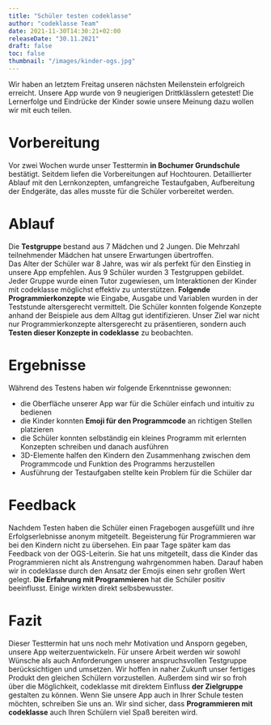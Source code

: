```yaml
---
title: "Schüler testen codeklasse"
author: "codeklasse Team"
date: 2021-11-30T14:30:21+02:00
releaseDate: "30.11.2021"
draft: false
toc: false
thumbnail: "/images/kinder-ogs.jpg"
---
```


Wir haben an letztem Freitag unseren nächsten Meilenstein erfolgreich erreicht.
Unsere App wurde von 9 neugierigen Drittklässlern getestet!
Die Lernerfolge und Eindrücke der Kinder sowie unsere Meinung dazu wollen wir mit euch teilen. 
<!--more-->

# Vorbereitung

Vor zwei Wochen wurde unser Testtermin **in Bochumer Grundschule** bestätigt. 
Seitdem liefen die Vorbereitungen auf Hochtouren. 
Detaillierter Ablauf mit den Lernkonzepten, umfangreiche Testaufgaben, Aufbereitung der Endgeräte, das alles musste für die Schüler vorbereitet werden.  

# Ablauf

Die **Testgruppe** bestand aus 7 Mädchen und 2 Jungen.
Die Mehrzahl teilnehmender Mädchen hat unsere Erwartungen übertroffen.  
Das Alter der Schüler war 8 Jahre, was wir als perfekt für den Einstieg in unsere App empfehlen. 
Aus 9 Schüler wurden 3 Testgruppen gebildet.
Jeder Gruppe wurde einen Tutor zugewiesen, um Interaktionen der Kinder mit codeklasse möglichst effektiv zu unterstützen. 
**Folgende Programmierkonzepte** wie Eingabe, Ausgabe und Variablen wurden in der Teststunde altersgerecht vermittelt. 
Die Schüler konnten folgende Konzepte anhand der Beispiele aus dem Alltag gut identifizieren. 
Unser Ziel war nicht nur Programmierkonzepte altersgerecht zu präsentieren, sondern auch **Testen dieser Konzepte in codeklasse** zu beobachten. 

# Ergebnisse

Während des Testens haben wir folgende Erkenntnisse gewonnen:
* die Oberfläche unserer App war für die Schüler einfach und intuitiv zu bedienen
* die Kinder konnten **Emoji für den Programmcode** an richtigen Stellen platzieren 
* die Schüler konnten selbständig ein kleines Programm mit erlernten Konzepten schreiben und danach ausführen 
* 3D-Elemente halfen den Kindern den Zusammenhang zwischen dem Programmcode und Funktion des Programms herzustellen 
* Ausführung der Testaufgaben stellte kein Problem für die Schüler dar

# Feedback

Nachdem Testen haben die Schüler einen Fragebogen ausgefüllt und ihre Erfolgserlebnisse anonym mitgeteilt. 
Begeisterung für Programmieren war bei den Kindern nicht zu übersehen. 
Ein paar Tage später kam das Feedback von der OGS-Leiterin. 
Sie hat uns mitgeteilt, dass die Kinder das Programmieren nicht als Anstrengung wahrgenommen haben. 
Darauf haben wir in codeklasse durch den Ansatz der Emojis einen sehr großen Wert gelegt. 
**Die Erfahrung mit Programmieren** hat die Schüler positiv beeinflusst. 
Einige wirkten direkt selbsbewusster. 

# Fazit

Dieser Testtermin hat uns noch mehr Motivation und Ansporn gegeben, unsere App weiterzuentwickeln.
Für unsere Arbeit werden wir sowohl Wünsche als auch Anforderungen unserer anspruchsvollen Testgruppe berücksichtigen und umsetzen.
Wir hoffen in naher Zukunft unser fertiges Produkt den gleichen Schülern vorzustellen.
Außerdem sind wir so froh über die Möglichkeit, codeklasse mit direktem Einfluss **der Zielgruppe** gestalten zu können. 
Wenn Sie unsere App auch in Ihrer Schule testen möchten, schreiben Sie uns an. 
Wir sind sicher, dass **Programmieren mit codeklasse** auch Ihren Schülern viel Spaß bereiten wird.